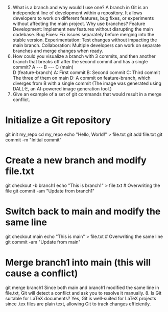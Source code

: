 5. What is a branch and why would I use one?
A branch in Git is an independent line of development within a repository. It allows developers to work on different features, bug fixes, or experiments without affecting the main project.
Why use branches?
Feature Development: Implement new features without disrupting the main codebase.
Bug Fixes: Fix issues separately before merging into the stable version.
Experimentation: Test changes without impacting the main branch.
Collaboration: Multiple developers can work on separate branches and merge changes when ready.
6. How could you visualize a branch with 3 commits, and then another branch that breaks off after the second commit and has a single commit?
A --- B --- C   (main)
        \
         D   (feature-branch)
A: First commit
B: Second commit
C: Third commit 
The three of them on main
D: A commit on feature-branch, which diverges from B with a single commit
(The image was generated using DALL·E, an AI-powered image generation tool.)
7. Give an example of a set of git commands that would result in a merge conflict.
# Initialize a Git repository
git init my_repo
cd my_repo
echo "Hello, World!" > file.txt
git add file.txt
git commit -m "Initial commit"
# Create a new branch and modify file.txt
git checkout -b branch1
echo "This is branch1" > file.txt  # Overwriting the file
git commit -am "Update from branch1"
# Switch back to main and modify the same line
git checkout main
echo "This is main" > file.txt  # Overwriting the same line
git commit -am "Update from main"
# Merge branch1 into main (this will cause a conflict)
git merge branch1
Since both main and branch1 modified the same line in file.txt, Git will detect a conflict and ask you to resolve it manually.
8. Is Git suitable for LaTeX documents?
Yes, Git is well-suited for LaTeX projects since .tex files are plain text, allowing Git to track changes efficiently.